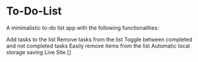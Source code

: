 # To-Do-List
A minimalistic to-do list app with the following functionalities:

Add tasks to the list
Remove tasks from the list
Toggle between completed and not completed tasks
Easily remove items from the list
Automatic local storage saving
Live Site []
